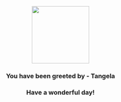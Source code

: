 <p align="center">
    <img src="https://raw.githubusercontent.com/PokeAPI/sprites/master/sprites/pokemon/114.png" width="150" height="150">
</p>
<h3 align="center">You have been greeted by - <b>Tangela</b></h3>
<h3 align="center">Have a wonderful day!</h3>

